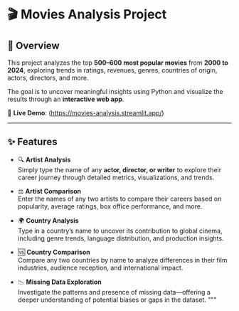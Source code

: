 # 🎬 Movies Analysis Project

## 📖 Overview
This project analyzes the top **500–600 most popular movies** from **2000 to 2024**, exploring trends in ratings, revenues, genres, countries of origin, actors, directors, and more.

The goal is to uncover meaningful insights using Python and visualize the results through an **interactive web app**.

🔗 **Live Demo**: (https://movies-analysis.streamlit.app/)

---

## ✨ Features

- 🔍 **Artist Analysis**  
  Simply type the name of any **actor, director, or writer** to explore their career journey through detailed metrics, visualizations, and trends.

- ⚖️ **Artist Comparison**  
  Enter the names of any two artists to compare their careers based on popularity, average ratings, box office performance, and more.

- 🌍 **Country Analysis**  
  Type in a country’s name to uncover its contribution to global cinema, including genre trends, language distribution, and production insights.

- 🆚 **Country Comparison**  
  Compare any two countries by name to analyze differences in their film industries, audience reception, and international impact.

- 📉 **Missing Data Exploration**  
  Investigate the patterns and presence of missing data—offering a deeper understanding of potential biases or gaps in the dataset.
"""
